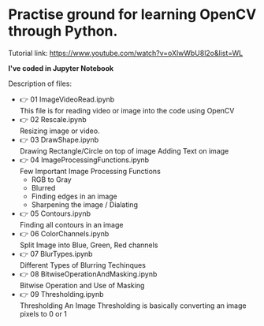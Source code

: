 # Practise ground for learning OpenCV through Python.

Tutorial link: https://www.youtube.com/watch?v=oXlwWbU8l2o&list=WL

**I've coded in Jupyter Notebook**

Description of files:

- :point_right: 01 ImageVideoRead.ipynb<br/>
  This file is for reading video or image into the code using OpenCV
- :point_right: 02 Rescale.ipynb<br/>
  Resizing image or video.
- :point_right: 03 DrawShape.ipynb<br/>
  Drawing Rectangle/Circle on top of image
  Adding Text on image
- :point_right: 04 ImageProcessingFunctions.ipynb<br/>
  Few Important Image Processing Functions
  - RGB to Gray
  - Blurred
  - Finding edges in an image
  - Sharpening the image / Dialating
- :point_right: 05 Contours.ipynb<br/>
  Finding all contours in an image
- :point_right: 06 ColorChannels.ipynb<br/>
  Split Image into Blue, Green, Red channels
- :point_right: 07 BlurTypes.ipynb<br/>
  Different Types of Blurring Techinques
- :point_right: 08 BitwiseOperationAndMasking.ipynb<br/>
  Bitwise Operation and Use of Masking
- :point_right: 09 Thresholding.ipynb<br/>
  Thresholding An Image
  Thresholding is basically converting an image pixels to 0 or 1
